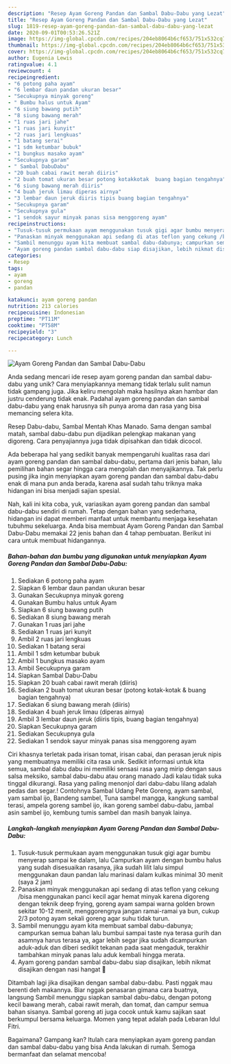 ```yaml
---
description: "Resep Ayam Goreng Pandan dan Sambal Dabu-Dabu yang Lezat"
title: "Resep Ayam Goreng Pandan dan Sambal Dabu-Dabu yang Lezat"
slug: 1819-resep-ayam-goreng-pandan-dan-sambal-dabu-dabu-yang-lezat
date: 2020-09-01T00:53:26.521Z
image: https://img-global.cpcdn.com/recipes/204eb8064b6cf653/751x532cq70/ayam-goreng-pandan-dan-sambal-dabu-dabu-foto-resep-utama.jpg
thumbnail: https://img-global.cpcdn.com/recipes/204eb8064b6cf653/751x532cq70/ayam-goreng-pandan-dan-sambal-dabu-dabu-foto-resep-utama.jpg
cover: https://img-global.cpcdn.com/recipes/204eb8064b6cf653/751x532cq70/ayam-goreng-pandan-dan-sambal-dabu-dabu-foto-resep-utama.jpg
author: Eugenia Lewis
ratingvalue: 4.1
reviewcount: 4
recipeingredient:
- "6 potong paha ayam"
- "6 lembar daun pandan ukuran besar"
- "Secukupnya minyak goreng"
- " Bumbu halus untuk Ayam"
- "6 siung bawang putih"
- "8 siung bawang merah"
- "1 ruas jari jahe"
- "1 ruas jari kunyit"
- "2 ruas jari lengkuas"
- "1 batang serai"
- "1 sdm ketumbar bubuk"
- "1 bungkus masako ayam"
- "Secukupnya garam"
- " Sambal DabuDabu"
- "20 buah cabai rawit merah diiris"
- "2 buah tomat ukuran besar potong kotakkotak  buang bagian tengahnya"
- "6 siung bawang merah diiris"
- "4 buah jeruk limau diperas airnya"
- "3 lembar daun jeruk diiris tipis buang bagian tengahnya"
- "Secukupnya garam"
- "Secukupnya gula"
- "1 sendok sayur minyak panas sisa menggoreng ayam"
recipeinstructions:
- "Tusuk-tusuk permukaan ayam menggunakan tusuk gigi agar bumbu menyerap sampai ke dalam, lalu Campurkan ayam dengan bumbu halus yang sudah disesuaikan rasanya, jika sudah lilit lalu simpul menggunakan daun pandan lalu marinasi dalam kulkas minimal 30 menit (saya 2 jam)"
- "Panaskan minyak menggunakan api sedang di atas teflon yang cekung /bisa menggunakan panci kecil agar hemat minyak karena digoreng dengan teknik deep frying, goreng ayam sampai warna golden brown sekitar 10-12 menit, menggorengnya jangan ramai-ramai ya bun, cukup 2/3 potong ayam sekali goreng agar suhu tidak turun."
- "Sambil menunggu ayam kita membuat sambal dabu-dabunya; campurkan semua bahan lalu bumbui sampai taste nya terasa gurih dan asamnya harus terasa ya, agar lebih segar jika sudah dicampurkan aduk-aduk dan diberi sedikit tekanan pada saat mengaduk, terakhir tambahkan minyak panas lalu aduk kembali hingga merata."
- "Ayam goreng pandan sambal dabu-dabu siap disajikan, lebih nikmat disajikan dengan nasi hangat 🤗"
categories:
- Resep
tags:
- ayam
- goreng
- pandan

katakunci: ayam goreng pandan 
nutrition: 213 calories
recipecuisine: Indonesian
preptime: "PT11M"
cooktime: "PT58M"
recipeyield: "3"
recipecategory: Lunch

---
```



![Ayam Goreng Pandan dan Sambal Dabu-Dabu](https://img-global.cpcdn.com/recipes/204eb8064b6cf653/751x532cq70/ayam-goreng-pandan-dan-sambal-dabu-dabu-foto-resep-utama.jpg)

Anda sedang mencari ide resep ayam goreng pandan dan sambal dabu-dabu yang unik? Cara menyiapkannya memang tidak terlalu sulit namun tidak gampang juga. Jika keliru mengolah maka hasilnya akan hambar dan justru cenderung tidak enak. Padahal ayam goreng pandan dan sambal dabu-dabu yang enak harusnya sih punya aroma dan rasa yang bisa memancing selera kita.

Resep Dabu-dabu, Sambal Mentah Khas Manado. Sama dengan sambal matah, sambal dabu-dabu pun dijadikan pelengkap makanan yang digoreng. Cara penyajiannya juga tidak dipisahkan dan tidak dicocol.

Ada beberapa hal yang sedikit banyak mempengaruhi kualitas rasa dari ayam goreng pandan dan sambal dabu-dabu, pertama dari jenis bahan, lalu pemilihan bahan segar hingga cara mengolah dan menyajikannya. Tak perlu pusing jika ingin menyiapkan ayam goreng pandan dan sambal dabu-dabu enak di mana pun anda berada, karena asal sudah tahu triknya maka hidangan ini bisa menjadi sajian spesial.


Nah, kali ini kita coba, yuk, variasikan ayam goreng pandan dan sambal dabu-dabu sendiri di rumah. Tetap dengan bahan yang sederhana, hidangan ini dapat memberi manfaat untuk membantu menjaga kesehatan tubuhmu sekeluarga. Anda bisa membuat Ayam Goreng Pandan dan Sambal Dabu-Dabu memakai 22 jenis bahan dan 4 tahap pembuatan. Berikut ini cara untuk membuat hidangannya.

<!--inarticleads1-->

##### Bahan-bahan dan bumbu yang digunakan untuk menyiapkan Ayam Goreng Pandan dan Sambal Dabu-Dabu:

1. Sediakan 6 potong paha ayam
1. Siapkan 6 lembar daun pandan ukuran besar
1. Gunakan Secukupnya minyak goreng
1. Gunakan  Bumbu halus untuk Ayam
1. Siapkan 6 siung bawang putih
1. Sediakan 8 siung bawang merah
1. Gunakan 1 ruas jari jahe
1. Sediakan 1 ruas jari kunyit
1. Ambil 2 ruas jari lengkuas
1. Sediakan 1 batang serai
1. Ambil 1 sdm ketumbar bubuk
1. Ambil 1 bungkus masako ayam
1. Ambil Secukupnya garam
1. Siapkan  Sambal Dabu-Dabu
1. Siapkan 20 buah cabai rawit merah (diiris)
1. Sediakan 2 buah tomat ukuran besar (potong kotak-kotak &amp; buang bagian tengahnya)
1. Sediakan 6 siung bawang merah (diiris)
1. Sediakan 4 buah jeruk limau (diperas airnya)
1. Ambil 3 lembar daun jeruk (diiris tipis, buang bagian tengahnya)
1. Siapkan Secukupnya garam
1. Sediakan Secukupnya gula
1. Sediakan 1 sendok sayur minyak panas sisa menggoreng ayam


Ciri khasnya terletak pada irisan tomat, irisan cabai, dan perasan jeruk nipis yang membuatnya memiliki cita rasa unik. Sedikit informasi untuk kita semua, sambal dabu dabu ini memiliki sensasi rasa yang mirip dengan saus salsa meksiko, sambal dabu-dabu atau orang manado Jadi kalau tidak suka tinggal dikurangi. Rasa yang paling menonjol dari dabu-dabu lilang adalah pedas dan segar.! Contohnya Sambal Udang Pete Goreng, ayam sambal, yam sambal ijo, Bandeng sambel, Tuna sambel mangga, kangkung sambal terasi, ampela goreng sambel ijo, ikan goreng sambel dabu-dabu, jambal asin sambel ijo, kembung tumis sambel dan masih banyak lainya. 

<!--inarticleads2-->

##### Langkah-langkah menyiapkan Ayam Goreng Pandan dan Sambal Dabu-Dabu:

1. Tusuk-tusuk permukaan ayam menggunakan tusuk gigi agar bumbu menyerap sampai ke dalam, lalu Campurkan ayam dengan bumbu halus yang sudah disesuaikan rasanya, jika sudah lilit lalu simpul menggunakan daun pandan lalu marinasi dalam kulkas minimal 30 menit (saya 2 jam)
1. Panaskan minyak menggunakan api sedang di atas teflon yang cekung /bisa menggunakan panci kecil agar hemat minyak karena digoreng dengan teknik deep frying, goreng ayam sampai warna golden brown sekitar 10-12 menit, menggorengnya jangan ramai-ramai ya bun, cukup 2/3 potong ayam sekali goreng agar suhu tidak turun.
1. Sambil menunggu ayam kita membuat sambal dabu-dabunya; campurkan semua bahan lalu bumbui sampai taste nya terasa gurih dan asamnya harus terasa ya, agar lebih segar jika sudah dicampurkan aduk-aduk dan diberi sedikit tekanan pada saat mengaduk, terakhir tambahkan minyak panas lalu aduk kembali hingga merata.
1. Ayam goreng pandan sambal dabu-dabu siap disajikan, lebih nikmat disajikan dengan nasi hangat 🤗


Ditambah lagi jika disajikan dengan sambal dabu-dabu. Pasti nggak mau berenti deh makannya. Biar nggak penasaran gimana cara buatnya, langsung Sambil menunggu siapkan sambal dabu-dabu, dengan potong kecil bawang merah, cabai rawit merah, dan tomat, dan campur semua bahan sisanya. Sambal goreng ati juga cocok untuk kamu sajikan saat berkumpul bersama keluarga. Momen yang tepat adalah pada Lebaran Idul Fitri. 

Bagaimana? Gampang kan? Itulah cara menyiapkan ayam goreng pandan dan sambal dabu-dabu yang bisa Anda lakukan di rumah. Semoga bermanfaat dan selamat mencoba!
